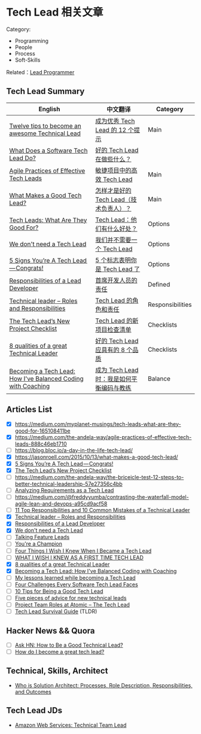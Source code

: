 Tech Lead 相关文章
===

Category:

 - Programming
 - People
 - Process
 - Soft-Skills

Related：[Lead Programmer](https://en.wikipedia.org/wiki/Lead_programmer)


## Tech Lead Summary

| English   | 中文翻译   |  Category   |
|--------|------------|---------|
| [Twelve tips to become an awesome Technical Lead](https://ordina-jworks.github.io/architecture/2017/12/22/Tech-Lead.html) | [成为优秀 Tech Lead 的 12 个提示](./12-tips-be-tl.md) | Main | 
| [What Does a Software Tech Lead Do?](http://allyouneedisbackend.com/blog/2018/08/03/what-does-a-tech-lead-do/) | [好的 Tech Lead 在做些什么？](./what-tech-lead-do.md) | 
| [Agile Practices of Effective Tech Leads](https://medium.com/the-andela-way/agile-practices-of-effective-tech-leads-888c46eb1710) | [敏捷项目中的高效 Tech Lead](./effective-tech-lead-in-agile.md) | Main | 
| [What Makes a Good Tech Lead?](https://jasonroell.com/2015/10/13/what-makes-a-good-tech-lead/)  | [怎样才是好的 Tech Lead（技术负责人）？](./what-make-a-good-tech-lead.md)| Main |
| [Tech Leads: What Are They Good For?](https://medium.com/myplanet-musings/tech-leads-what-are-they-good-for-165108411be) | [Tech Lead：他们有什么好处？](./tech-lead-good-for.md) | Options | 
| [We don't need a Tech Lead](http://vvgomes.com/we-dont-need-tech-leads/) | [我们并不需要一个 Tech Lead](./dont-need-tech-lead.md) | Options | 
| [5 Signs You’re A Tech Lead — Congrats!](https://abc.danch.me/5-signs-youre-a-tech-lead-congrats-4b89b6b9c071) | [5 个标志表明你是 Tech Lead 了](./5-signs-be-tech-lead.md) | Options |
| [Responsibilities of a Lead Developer](http://blog.robbowley.net/responsibilities-of-a-lead-developer/) | [首席开发人员的责任](./lead-programmer-reponsiblities.md) | Defined |
| [Technical leader – Roles and Responsibilities](https://www.weetechsolution.com/blog/technical-leader-roles-and-responsibilities) | [Tech Lead 的角色和责任](./tech-lead-role-responsibilities.md) | Responsibilities |
| [The Tech Lead’s New Project Checklist](https://insimpleterms.blog/the-tech-leads-new-project-checklist) | [Tech Lead 的新项目检查清单](./tech-lead-new-project-checklists.md) | Checklists | 
| [8 qualities of a great Technical Leader](https://www.monterail.com/blog/2015/8-qualities-of-a-great-technical-leader) | [好的 Tech Lead 应具有的 8 个品质](./tech-lead-8-qualities.md) | Checklists | 
| [Becoming a Tech Lead: How I've Balanced Coding with Coaching](https://product.hubspot.com/blog/tech-lead-balancing-coaching-with-coding) | [成为 Tech Lead 时：我是如何平衡编码与教练](./tech-lead-balancing-coaching-with-coding.md) | Balance | 

## Articles List

 - [x] https://medium.com/myplanet-musings/tech-leads-what-are-they-good-for-165108411be
 - [x] https://medium.com/the-andela-way/agile-practices-of-effective-tech-leads-888c46eb1710
 - [ ] https://blog.bloc.io/a-day-in-the-life-tech-lead/
 - [x] https://jasonroell.com/2015/10/13/what-makes-a-good-tech-lead/
 - [x] [5 Signs You’re A Tech Lead — Congrats!](https://abc.danch.me/5-signs-youre-a-tech-lead-congrats-4b89b6b9c071)
 - [x] [The Tech Lead’s New Project Checklist](https://insimpleterms.blog/the-tech-leads-new-project-checklist)
 - [ ] https://medium.com/the-andela-way/the-briceicle-test-12-steps-to-better-technical-leadership-57e27356c4bb
 - [ ] [Analyzing Requirements as a Tech Lead](http://www.zsoltnagy.eu/analyzing-requirements-as-a-tech-lead/)
 - [ ] https://medium.com/@freddyyumba/contrasting-the-waterfall-model-agile-lean-and-devops-a95cd9acf58
 - [ ] [11 Top Responsibilities and 10 Common Mistakes of a Technical Leader](https://www.coderhood.com/11-top-responsibilities-and-10-common-mistakes-of-a-technical-leader/)
 - [x] [Technical leader – Roles and Responsibilities](https://www.weetechsolution.com/blog/technical-leader-roles-and-responsibilities)
 - [x] [Responsibilities of a Lead Developer](http://blog.robbowley.net/responsibilities-of-a-lead-developer/)
 - [x] [We don't need a Tech Lead](http://vvgomes.com/we-dont-need-tech-leads/)
 - [ ] [Talking Feature Leads](https://www.thekua.com/atwork/2012/07/talking-feature-leads/)
 - [ ] [You're a Champion](http://ryanogles.by/youre-a-champion/)
 - [ ] [Four Things I Wish I Knew When I Became a Tech Lead](https://product.hubspot.com/blog/four-things-i-wish-i-knew-when-i-became-a-tech-lead)
 - [ ] [WHAT I WISH I KNEW AS A FIRST TIME TECH LEAD](https://2017.theleaddeveloper.com/blog/2017-03-01-what-i-wish-i-knew-as-a-first-time-tech-lead)
 - [x] [8 qualities of a great Technical Leader](https://www.monterail.com/blog/2015/8-qualities-of-a-great-technical-leader)
 - [x] [Becoming a Tech Lead: How I've Balanced Coding with Coaching](https://product.hubspot.com/blog/tech-lead-balancing-coaching-with-coding)
 - [ ] [My lessons learned while becoming a Tech Lead](https://medium.com/quintoandar-tech-blog/my-lessons-learned-while-becoming-a-tech-lead-cacb1fc4e69f)
 - [ ] [Four Challenges Every Software Tech Lead Faces](https://www.forbes.com/sites/forbestechcouncil/2018/09/28/four-challenges-every-software-tech-lead-faces/#62beb33441fc)
 - [ ] [10 Tips for Being a Good Tech Lead](https://habr.com/en/post/439492/)
 - [ ] [Five pieces of advice for new technical leads](https://engineering.rallyhealth.com/technical-lead/leadership/new-leader/advice/new-role/tech-lead/2018/07/05/five-pieces-of-advice-for-new-technical-leads.html)
 - [ ] [Project Team Roles at Atomic – The Tech Lead](https://spin.atomicobject.com/2018/08/22/tech-lead-role/)
 - [ ] [Tech Lead Survival Guide](https://medium.com/@ann_lewis/tech-lead-survival-guide-aeee065fe0f5) (TLDR)

## Hacker News && Quora

 - [ ] [Ask HN: How to Be a Good Technical Lead?](https://news.ycombinator.com/item?id=10395046)
 - [ ] [How do I become a great tech lead?](https://www.quora.com/How-do-I-become-a-great-tech-lead)

## Technical, Skills, Architect

 - [Who is Solution Architect: Processes, Role Description, Responsibilities, and Outcomes](https://www.altexsoft.com/blog/engineering/solution-architect-role/)

## Tech Lead JDs

 - [Amazon Web Services: Technical Team Lead](https://www.amazon.jobs/zh/jobs/584828/technical-team-lead-amazon-web-services)
